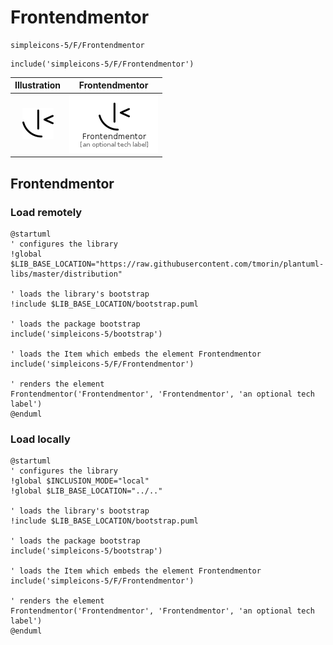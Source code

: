 # Frontendmentor


```text
simpleicons-5/F/Frontendmentor
```

```text
include('simpleicons-5/F/Frontendmentor')
```



| Illustration | Frontendmentor |
| :---: | :---: |
| ![illustration for Illustration](../../simpleicons-5/F/Frontendmentor.png) | ![illustration for Frontendmentor](../../simpleicons-5/F/Frontendmentor.Local.png) |




## Frontendmentor

### Load remotely
```plantuml
@startuml
' configures the library
!global $LIB_BASE_LOCATION="https://raw.githubusercontent.com/tmorin/plantuml-libs/master/distribution"

' loads the library's bootstrap
!include $LIB_BASE_LOCATION/bootstrap.puml

' loads the package bootstrap
include('simpleicons-5/bootstrap')

' loads the Item which embeds the element Frontendmentor
include('simpleicons-5/F/Frontendmentor')

' renders the element
Frontendmentor('Frontendmentor', 'Frontendmentor', 'an optional tech label')
@enduml
```

### Load locally
```plantuml
@startuml
' configures the library
!global $INCLUSION_MODE="local"
!global $LIB_BASE_LOCATION="../.."

' loads the library's bootstrap
!include $LIB_BASE_LOCATION/bootstrap.puml

' loads the package bootstrap
include('simpleicons-5/bootstrap')

' loads the Item which embeds the element Frontendmentor
include('simpleicons-5/F/Frontendmentor')

' renders the element
Frontendmentor('Frontendmentor', 'Frontendmentor', 'an optional tech label')
@enduml
```

